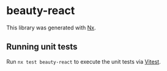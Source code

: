 # beauty-react

This library was generated with [Nx](https://nx.dev).

## Running unit tests

Run `nx test beauty-react` to execute the unit tests via [Vitest](https://vitest.dev/).
